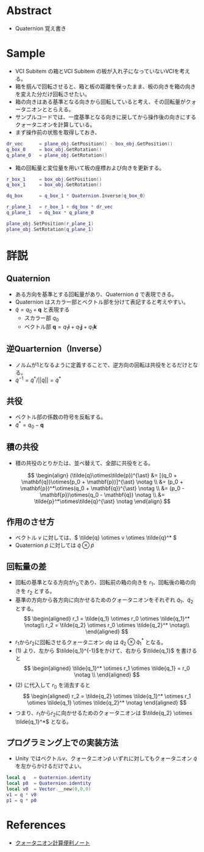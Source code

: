 # Abstract
* Quaternion 覚え書き

# Sample
* VCI Subitem の箱とVCI Subitem の板が入れ子になっていないVCIを考える。
* 箱を掴んで回転させると、箱と板の距離を保ったまま、板の向きを箱の向きを変えた分だけ回転させたい。
* 箱の向きはある基準となる向きから回転していると考え、その回転量がクォータニオンととらえる。
* サンプルコードでは、一度基準となる向きに戻してから操作後の向きにするクォータニオンを計算している。
* まず操作前の状態を取得しておき、
```lua
dr_vec      = plane_obj.GetPosition() - box_obj.GetPosition()
q_box_0     = box_obj.GetRotation()
q_plane_0   = plane_obj.GetRotation()
```
* 箱の回転量と変位量を用いて板の座標および向きを更新する。
```lua
r_box_1     = box_obj.GetPosition()
q_box_1     = box_obj.GetRotation()

dq_box      = q_box_1 * Quaternion.Inverse(q_box_0)

r_plane_1   = r_box_1 + dq_box * dr_vec
q_plane_1   = dq_box * q_plane_0

plane_obj.SetPosition(r_plane_1)
plane_obj.SetRotation(q_plane_1)
```

# 詳説
## Quaternion
  * ある方向を基準とする回転量があり、Quaternion $\tilde{q}$ で表現できる。
  * Quaternion はスカラー部とベクトル部を分けて表記すると考えやすい。
  * $\tilde{q} = q_0 + \mathbf{q}$ と表現する
    * スカラー部 $q_0$
    * ベクトル部 $\mathbf{q} = q_1 \mathbf{i} + q_1 \mathbf{j} + q_1 \mathbf{k}$
##  逆Quarternion（Inverse）
  * ノルムが1となるように定義することで、逆方向の回転は共役をとるだけとなる。
  * $\tilde{q}^{-1} = \tilde{q}^* / ||\tilde{q}|| = \tilde{q}^{\ast}$
## 共役
  * ベクトル部の係数の符号を反転する。
  * $\tilde{q}^{\ast} = q_0 - \mathbf{q}$
## 積の共役
  * 積の共役のとりかたは、並べ替えて、全部に共役をとる。

$$
\begin{align}
  (\tilde{q}\otimes\tilde{p})^{\ast} &= [(q_0 + \mathbf{q})\otimes(p_0 + \mathbf{p})]^{\ast} \notag \\
  &= (p_0 + \mathbf{p})^*\otimes(q_0 + \mathbf{q})^{\ast} \notag \\
  &= (p_0 - \mathbf{p})\otimes(q_0 - \mathbf{q}) \notag \\
  &= \tilde{p}^*\otimes\tilde{q}^{\ast} \notag 
\end{align}
$$

## 作用のさせ方
  * ベクトル $v$ に対しては、$ \tilde{q} \otimes v \otimes \tilde{q}^* $
  * Quaternion $\tilde{p}$ に対しては $\tilde{q} \otimes \tilde{p}$
## 回転量の差
* 回転の基準となる方向が$r_0$であり、回転前の箱の向きを $r_1$、回転後の箱の向きを $r_2$ とする。
* 基準の方向から各方向に向かせるためのクォータニオンをそれぞれ $\tilde{q}_1$、$\tilde{q}_2$ とする。
$$
\begin{aligned}
  r_1 = \tilde{q_1} \otimes r_0 \otimes \tilde{q_1}^* \notag\\
  r_2 = \tilde{q_2} \otimes r_0 \otimes \tilde{q_2}^* \notag\\
\end{aligned}
$$
* $r_1$から$r_2$に回転させるクォータニオン $dq$ は $\tilde{q}_2\otimes \tilde{q}_1^*$ となる。
* (1) より、左から $\tilde{q_1}^{-1}$をかけて、右から $\tilde{q_1}$ を書けると
$$
\begin{aligned}
  \tilde{q_1}^* \otimes r_1 \otimes \tilde{q_1} =  r_0 \notag \\
\end{aligned}
$$
* (2) に代入して $r_0$ を消去すると
$$
\begin{aligned}
  r_2 = \tilde{q_2} \otimes \tilde{q_1}^* \otimes r_1 \otimes \tilde{q_1} \otimes \tilde{q_2}^* \notag
\end{aligned}
$$
* つまり、$r_1$から$r_2$に向かせるためのクォータニオンは $\tilde{q_2} \otimes \tilde{q_1}^*$ となる。

## プログラミング上での実装方法
* Unity ではベクトル$v$、クォータニオン$\tilde{p}$ いずれに対してもクォータニオン $\tilde{q}$ を左からかけるだけでよい。
```lua
local q   = Quaternion.identity
local p0  = Quaternion.identity
local v0  = Vector.__new(0,0,0)
v1 = q * v0
p1 = q * p0
```


# References
* [クォータニオン計算便利ノート](https://www.mesw.co.jp/business/report/pdf/mss_18_07.pdf)